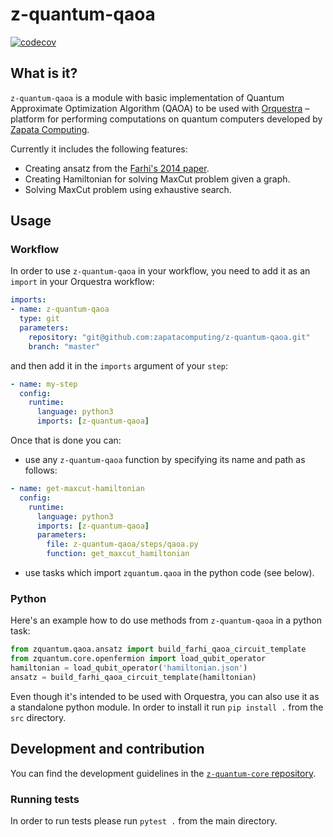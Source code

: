 # z-quantum-qaoa

[![codecov](https://codecov.io/gh/zapatacomputing/z-quantum-qaoa/branch/master/graph/badge.svg?token=hlUcWp59Bh)](https://codecov.io/gh/zapatacomputing/z-quantum-qaoa)

## What is it?

`z-quantum-qaoa` is a module with basic implementation of Quantum Approximate Optimization Algorithm (QAOA) to be used with [Orquestra](https://www.zapatacomputing.com/orquestra/) – platform for performing computations on quantum computers developed by [Zapata Computing](https://www.zapatacomputing.com).

Currently it includes the following features:
- Creating ansatz from the [Farhi's 2014 paper](https://arxiv.org/abs/1411.4028).
- Creating Hamiltonian for solving MaxCut problem given a graph.
- Solving MaxCut problem using exhaustive search.

## Usage

### Workflow
In order to use `z-quantum-qaoa` in your workflow, you need to add it as an `import` in your Orquestra workflow:

```yaml
imports:
- name: z-quantum-qaoa
  type: git
  parameters:
    repository: "git@github.com:zapatacomputing/z-quantum-qaoa.git"
    branch: "master"
```

and then add it in the `imports` argument of your `step`:

```yaml
- name: my-step
  config:
    runtime:
      language: python3
      imports: [z-quantum-qaoa]
```

Once that is done you can:
- use any `z-quantum-qaoa` function by specifying its name and path as follows:
```yaml
- name: get-maxcut-hamiltonian
  config:
    runtime:
      language: python3
      imports: [z-quantum-qaoa]
      parameters:
        file: z-quantum-qaoa/steps/qaoa.py
        function: get_maxcut_hamiltonian
```
- use tasks which import `zquantum.qaoa` in the python code (see below).

### Python

Here's an example how to do use methods from `z-quantum-qaoa` in a python task:

```python
from zquantum.qaoa.ansatz import build_farhi_qaoa_circuit_template
from zquantum.core.openfermion import load_qubit_operator
hamiltonian = load_qubit_operator('hamiltonian.json')
ansatz = build_farhi_qaoa_circuit_template(hamiltonian)
```

Even though it's intended to be used with Orquestra, you can also use it as a standalone python module.
In order to install it run `pip install .` from the `src` directory.


## Development and contribution

You can find the development guidelines in the [`z-quantum-core` repository](https://github.com/zapatacomputing/z-quantum-core).

### Running tests

In order to run tests please run `pytest .` from the main directory.
